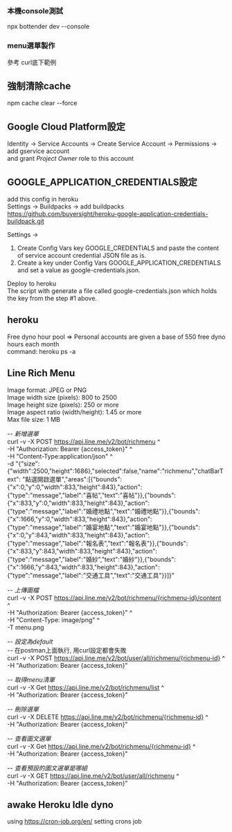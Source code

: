### 本機console測試
npx bottender dev --console

### menu選單製作
參考 curl底下範例

## 強制清除cache
npm cache clear --force

## Google Cloud Platform設定   
Identity -> Service Accounts -> Create Service Account -> Permissions -> add gservice account  
and grant *Project Owner* role to this account  

## GOOGLE_APPLICATION_CREDENTIALS設定  
add this config in heroku  
Settings -> Buildpacks -> add buildpacks  https://github.com/buyersight/heroku-google-application-credentials-buildpack.git  

Settings ->  
1. Create Config Vars key GOOGLE_CREDENTIALS and paste the content of service account credential JSON file as is.  
2. Create a key under Config Vars GOOGLE_APPLICATION_CREDENTIALS and set a value as google-credentials.json.  

Deploy to heroku  
The script with generate a file called google-credentials.json which holds the key from the step #1 above.  

## heroku  
Free dyno hour pool => Personal accounts are given a base of 550 free dyno hours each month  
command: heroku ps -a <app name>

## Line Rich Menu  
Image format: JPEG or PNG  
Image width size (pixels): 800 to 2500  
Image height size (pixels): 250 or more  
Image aspect ratio (width/height): 1.45 or more  
Max file size: 1 MB

-- *新增選單*  
curl -v -X POST https://api.line.me/v2/bot/richmenu ^  
-H "Authorization: Bearer {access_token}" ^  
-H "Content-Type:application/json" ^   
-d "{\"size\":{\"width\":2500,\"height\":1686},\"selected\":false,\"name\":\"richmenu\",\"chatBarText\": \"點選開啟選單\",\"areas\":[{\"bounds\":{\"x\":0,\"y\":0,\"width\":833,\"height\":843},\"action\":{\"type\":\"message\",\"label\":\"喜帖\",\"text\":\"喜帖\"}},{\"bounds\":{\"x\":833,\"y\":0,\"width\":833,\"height\":843},\"action\":{\"type\":\"message\",\"label\":\"婚禮地點\",\"text\":\"婚禮地點\"}},{\"bounds\":{\"x\":1666,\"y\":0,\"width\":833,\"height\":843},\"action\":{\"type\":\"message\",\"label\":\"婚宴地點\",\"text\":\"婚宴地點\"}},{\"bounds\":{\"x\":0,\"y\":843,\"width\":833,\"height\":843},\"action\":{\"type\":\"message\",\"label\":\"報名表\",\"text\":\"報名表\"}},{\"bounds\":{\"x\":833,\"y\":843,\"width\":833,\"height\":843},\"action\":{\"type\":\"message\",\"label\":\"婚紗\",\"text\":\"婚紗\"}},{\"bounds\":{\"x\":1666,\"y\":843,\"width\":833,\"height\":843},\"action\":{\"type\":\"message\",\"label\":\"交通工具\",\"text\":\"交通工具\"}}]}"  


-- *上傳圖檔*  
curl -v -X POST https://api.line.me/v2/bot/richmenu/{richmenu-id}/content ^  
-H "Authorization: Bearer {access_token}" ^  
-H "Content-Type: image/png" ^  
-T menu.png  


-- *設定為default*  
-- 在postman上面執行, 用curl設定都會失敗  
curl -v -X POST https://api.line.me/v2/bot/user/all/richmenu/{richmenu-id} ^  
-H "Authorization: Bearer {access_token}"  


-- *取得menu清單*  
curl -v -X Get https://api.line.me/v2/bot/richmenu/list ^  
-H "Authorization: Bearer {access_token}"   


-- *刪除選單*  
curl -v -X DELETE https://api.line.me/v2/bot/richmenu/{richmenu-id} ^  
-H "Authorization: Bearer {access_token}"   


-- *查看圖文選單*  
curl -v -X Get https://api.line.me/v2/bot/richmenu/{richmenu-id} ^  
-H "Authorization: Bearer {access_token}"  

-- *查看預設的圖文選單是哪組*  
curl -v -X GET https://api.line.me/v2/bot/user/all/richmenu ^  
-H "Authorization: Bearer {access_token}"   

## awake Heroku Idle dyno  
using https://cron-job.org/en/ setting crons job  